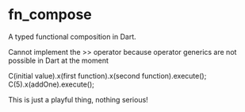 # fn_compose

A typed functional composition in Dart.

Cannot implement the >> operator because operator generics are not possible in Dart at the moment

C(initial value).x(first function).x(second function).execute();
C(5).x(addOne).execute();

This is just a playful thing, nothing serious!
